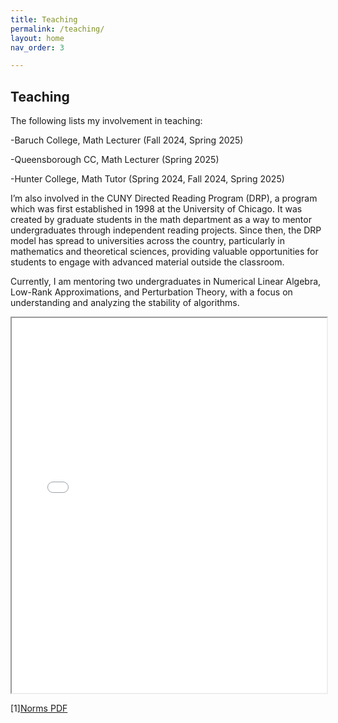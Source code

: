 ```yaml
---
title: Teaching
permalink: /teaching/
layout: home
nav_order: 3

---
```

## Teaching
The following lists my involvement  in teaching:

-Baruch College, Math Lecturer  (Fall 2024, Spring 2025)

-Queensborough CC, Math Lecturer (Spring 2025)

-Hunter College, Math Tutor (Spring 2024, Fall 2024, Spring 2025)

I’m also involved in the CUNY Directed Reading Program (DRP), a program which was first established in 1998 at the University of Chicago. It was created by graduate students in the math department as a way to mentor undergraduates through independent reading projects. Since then, the DRP model has spread to universities across the country, particularly in mathematics and theoretical sciences, providing valuable opportunities for students to engage with advanced material outside the classroom. 

Currently, I am mentoring two undergraduates in Numerical Linear Algebra, Low-Rank Approximations, and Perturbation Theory, with a focus on understanding and analyzing the stability of algorithms. 




<iframe src="NormsNotes.pdf" width="100%" height="600px"></iframe>


[1][Norms PDF](https://github.com/hajarzaid/hajarzaid.github.io/blob/f198ecfe57c0d635a994e6ac2885e37d5ee484dc/NormsNotes.pdf)
